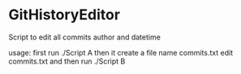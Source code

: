 # GitHistoryEditor
Script to edit all commits author and datetime

usage:
first run ./Script A
then it create a file name commits.txt
edit commits.txt
and then run ./Script B
